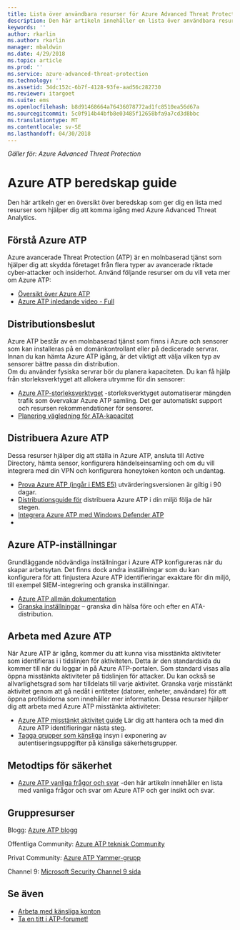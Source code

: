 ```yaml
---
title: Lista över användbara resurser för Azure Advanced Threat Protection | Microsoft Docs
description: Den här artikeln innehåller en lista över användbara resurser för Azure ATP
keywords: ''
author: rkarlin
ms.author: rkarlin
manager: mbaldwin
ms.date: 4/29/2018
ms.topic: article
ms.prod: ''
ms.service: azure-advanced-threat-protection
ms.technology: ''
ms.assetid: 34dc152c-6b7f-4128-93fe-aad56c282730
ms.reviewer: itargoet
ms.suite: ems
ms.openlocfilehash: b8d91468664a76436078772ad1fc8510ea56d67a
ms.sourcegitcommit: 5c0f914b44bfb8e03485f12658bfa9a7cd3d8bbc
ms.translationtype: MT
ms.contentlocale: sv-SE
ms.lasthandoff: 04/30/2018
---
```

*Gäller för: Azure Advanced Threat Protection*



# <a name="azure-atp-readiness-guide"></a>Azure ATP beredskap guide

Den här artikeln ger en översikt över beredskap som ger dig en lista med resurser som hjälper dig att komma igång med Azure Advanced Threat Analytics. 

## <a name="understanding-azure-atp"></a>Förstå Azure ATP

Azure avancerade Threat Protection (ATP) är en molnbaserad tjänst som hjälper dig att skydda företaget från flera typer av avancerade riktade cyber-attacker och insiderhot. Använd följande resurser om du vill veta mer om Azure ATP: 
- [Översikt över Azure ATP](what-is-atp.md)
- [Azure ATP inledande video - Full](https://www.youtube.com/watch?v=KX-xpFc0sBw) 

## <a name="deployment-decisions"></a>Distributionsbeslut

Azure ATP består av en molnbaserad tjänst som finns i Azure och sensorer som kan installeras på en domänkontrollant eller på dedicerade servrar. Innan du kan hämta Azure ATP igång, är det viktigt att välja vilken typ av sensorer bättre passa din distribution.<br>Om du använder fysiska servrar bör du planera kapaciteten. Du kan få hjälp från storleksverktyget att allokera utrymme för din sensorer: 
- [Azure ATP-storleksverktyget](http://aka.ms/aatpsizingtool) -storleksverktyget automatiserar mängden trafik som övervakar Azure ATP samling. Det ger automatiskt support och resursen rekommendationer för sensorer. 
- [Planering vägledning för ATA-kapacitet](atp-capacity-planning.md)

## <a name="deploy-azure-atp"></a>Distribuera Azure ATP

Dessa resurser hjälper dig att ställa in Azure ATP, ansluta till Active Directory, hämta sensor, konfigurera händelseinsamling och om du vill integrera med din VPN och konfigurera honeytoken konton och undantag. 
- [Prova Azure ATP (ingår i EMS E5)](http://aka.ms/aatptrial) utvärderingsversionen är giltig i 90 dagar.
- [Distributionsguide för](install-atp-step1.md) distribuera Azure ATP i din miljö följa de här stegen.
- [Integrera Azure ATP med Windows Defender ATP](integrate-wd-atp.md)
- 
## <a name="azure-atp-settings"></a>Azure ATP-inställningar

Grundläggande nödvändiga inställningar i Azure ATP konfigureras när du skapar arbetsytan. Det finns dock andra inställningar som du kan konfigurera för att finjustera Azure ATP identifieringar exaktare för din miljö, till exempel SIEM-integrering och granska inställningar. 

- [Azure ATP allmän dokumentation](what-is-atp.md)
- [Granska inställningar](https://blogs.technet.microsoft.com/positivesecurity/2017/08/18/ata-auditing-auditpol-advanced-audit-settings-enforcement-lightweight-gateway-service-discovery/) – granska din hälsa före och efter en ATA-distribution. 

## <a name="work-with-azure-atp"></a>Arbeta med Azure ATP

När Azure ATP är igång, kommer du att kunna visa misstänkta aktiviteter som identifieras i i tidslinjen för aktiviteten. Detta är den standardsida du kommer till när du loggar in på Azure ATP-portalen. Som standard visas alla öppna misstänkta aktiviteter på tidslinjen för attacker. Du kan också se allvarlighetsgrad som har tilldelats till varje aktivitet. Granska varje misstänkt aktivitet genom att gå nedåt i entiteter (datorer, enheter, användare) för att öppna profilsidorna som innehåller mer information. Dessa resurser hjälper dig att arbeta med Azure ATP misstänkta aktiviteter: 

- [Azure ATP misstänkt aktivitet guide](suspicious-activity-guide.md) Lär dig att hantera och ta med din Azure ATP identifieringar nästa steg.
- [Tagga grupper som känsliga](sensitive-accounts.md) insyn i exponering av autentiseringsuppgifter på känsliga säkerhetsgrupper.

## <a name="security-best-practices"></a>Metodtips för säkerhet

- [Azure ATP vanliga frågor och svar](atp-technical-faq.md) -den här artikeln innehåller en lista med vanliga frågor och svar om Azure ATP och ger insikt och svar. 
## <a name="community-resources"></a>Gruppresurser

Blogg: [Azure ATP blogg](https://aka.ms/aatpblog)

Offentliga Community: [Azure ATP teknisk Community](https://aka.ms/AatpCom)

Privat Community: [Azure ATP Yammer-grupp](https://www.yammer.com/azureadvisors/#/threads/inGroup?type=in_group&feedId=9386893&view=all)

Channel 9: [Microsoft Security Channel 9 sida](https://channel9.msdn.com/Shows/Microsoft-Security/)



## <a name="see-also"></a>Se även

- [Arbeta med känsliga konton](sensitive-accounts.md)
- [Ta en titt i ATP-forumet!](https://aka.ms/azureatpcommunity)